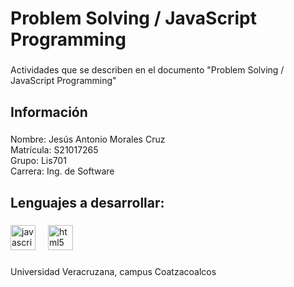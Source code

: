 <h1 align="left">Problem Solving / JavaScript Programming</h1>

###

<p align="left">Actividades que se describen en el documento "Problem Solving / JavaScript Programming"</p>

###

<h2 align="left">Información</h2>

###

<p align="left">Nombre: Jesús Antonio Morales Cruz<br>Matrícula: S21017265<br>Grupo: Lis701<br>Carrera: Ing. de Software</p>

###

<h2 align="left">Lenguajes a desarrollar:</h2>

###

<div align="left">
  <img src="https://cdn.jsdelivr.net/gh/devicons/devicon/icons/javascript/javascript-original.svg" height="40" alt="javascript logo"  />
  <img width="12" />
  <img src="https://cdn.jsdelivr.net/gh/devicons/devicon/icons/html5/html5-original.svg" height="40" alt="html5 logo"  />
</div>

###

<p align="left">Universidad Veracruzana, campus Coatzacoalcos</p>

###
